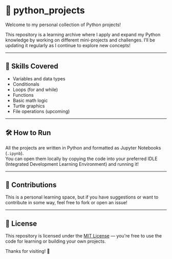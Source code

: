 # 🐍 python_projects

Welcome to my personal collection of Python projects!

This repository is a learning archive where I apply and expand my Python knowledge by working on different mini-projects and challenges. I’ll be updating it regularly as I continue to explore new concepts!

---

## 🧠 Skills Covered

- Variables and data types
- Conditionals
- Loops (for and while)
- Functions
- Basic math logic
- Turtle graphics
- File operations (upcoming)

---


## 🛠 How to Run

All the projects are written in Python and formatted as Jupyter Notebooks (`.ipynb`).  
You can open them locally by copying the code into your preferred IDLE (Integrated Development Learning Environment) and running it!

---

## 🤝 Contributions

This is a personal learning space, but if you have suggestions or want to contribute in some way, feel free to fork or open an issue!

---

## 📜 License

This repository is licensed under the [MIT License](LICENSE) — you're free to use the code for learning or building your own projects.


Thanks for visiting! 🌱
